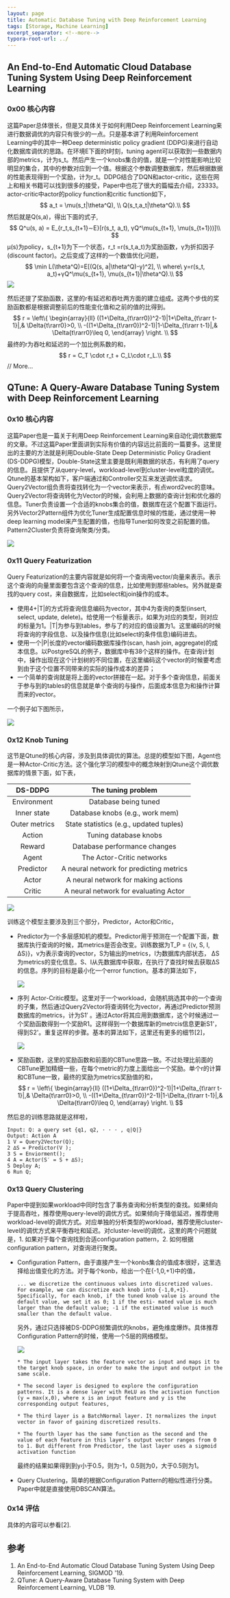 ```yaml
---
layout: page
title: Automatic Database Tuning with Deep Reinforcement Learning
tags: [Storage, Machine Learning]
excerpt_separator: <!--more-->
typora-root-url: ../
---
```


## An End-to-End Automatic Cloud Database Tuning System Using Deep Reinforcement Learning

### 0x00 核心内容

 这篇Paper总体很长，但是又具体关于如何利用Deep Reinforcement Learning来进行数据调优的内容只有很少的一点。只是基本讲了利用Reinforcement Learning中的其中一种Deep deterministic policy gradient (DDPG)来进行自动化数据库调优的思路。在环境E下面的t时刻，tuning agent可以获取到一些数据内部的metrics，计为s_t。然后产生一个knobs集合的值，就是一个对性能影响比较明显的集合，其中的参数对应到一个值。根据这个参数调整数据库，然后根据数据的性能表现得到一个奖励，计为r_t。DDPG结合了DQN和actor-critic，这些在网上和相关书籍可以找到很多的接受，Paper中也花了很大的篇幅去介绍，23333。actor-critic中actor的policy function和critic function如下，
$$
a_t = \mu(s_t|\theta^Q), \\ Q(s_t,a_t|\theta^Q).\\
$$
然后就是Q(s,a)，得出下面的式子,
$$
Q^u(s, a) = E_{r_t,s_{t+1}∼E}[r(s_t, a_t), γQ^\mu(s_{t+1}, \mu(s_{t+1}))]\\
$$
μ(s)为policy，s_{t+1}为下一个状态，r_t =r(s_t,a_t)为奖励函数，γ为折扣因子(discount factor)。之后变成了这样的一个数值优化问题，
$$
\min L(\theta^Q)=E[(Q(s, a|\theta^Q)-y)^2], \\ where\ y=r(s_t, a_t)+γQ^\mu(s_{t+1}, \mu(s_{t+1}|\theta^Q).\\
$$
![](/assets/images/dbtupe-ddpg.png)

 然后还提了奖励函数，这里的r有延迟和吞吐两方面的建立组成。这两个步伐的奖励函数都是根据调整前后的性能变化值和之前的值的比得到。
$$
r = \left\{ \begin{array}{ll} ((1+\Delta_{t\rarr0})^2-1)|1+\Delta_{t\rarr t-1}|,& \Delta{t\rarr0}>0, \\
 -((1+\Delta_{t\rarr0})^2-1)|1-\Delta_{t\rarr t-1}|,& \Delta{t\rarr0}\leq 0,
\end{array} \right. \\
$$
 最终的r为吞吐和延迟的一个加比例系数的和，
$$
r = C_T \cdot r_t + C_L\cdot r_L.\\
$$
// More... 

## QTune: A Query-Aware Database Tuning System with Deep Reinforcement Learning

### 0x10 核心内容

  这篇Paper也是一篇关于利用Deep Reinforcement Learning来自动化调优数据库的文章。不过这篇Paper里面讲到实际有价值的内容远比前面的一篇要多。这里提出的主要的方法就是利用Double-State Deep Deterministic Policy Gradient (DS-DDPG)模型，Double-State这里主要是既利用数据的状态，有利用了query的信息。且提供了从query-level，workload-level到cluster-level粒度的调优。Qtune的基本架构如下，客户端通过和Controller交互来发送调优请求。Query2Vector组负责将查找转化为一个vector来表示，有点word2vec的意味。Query2Vector将查询转化为Vector的时候，会利用上数据的查询计划和优化器的信息。Tuner负责设置一个合适的knobs集合的值，数据库在这个配置下面运行。另外Vector2Pattern组件为优化Tuner生成配置信息时候的性能，通过使用一种deep learning model来产生配置的值，也指导Tuner如何改变之前配置的值。Pattern2Cluster负责将查询聚类/分类。

![](/assets/images/qtune-arch.png)

### 0x11 Query Featurization

  Query Featurization的主要内容就是如何将一个查询用vector/向量来表示。表示这个查询的向量里面要包含这个查询的信息，比如使用到那些tables。另外就是查找的query cost，来自数据库，比如select和join操作的成本。

* 使用4+\|T\|的方式将查询信息编码为vector，其中4为查询的类型(insert, select, update, delete)。给使用一个标量表示，如果为对应的类型，则对应的标量为1。\|T\|为参与到tables，参与了的对应的值设置为1。这里编码的时候将查询的字段信息、以及操作信息(比如select的条件信息)编码进去。
* 使用一个\|P\|长度的vector编码数据库操作(scan, hash join, aggregate)的成本信息。以PostgreSQL的例子，数据库中有38个这样的操作。在查询计划中，操作出现在这个计划树的不同位置，在这里编码这个vector的时候要考虑到由于这个位置不同带来的实际的操作成本的差异；
* 一个简单的查询就是将上面的vector拼接在一起。对于多个查询信息，前面关于参与到的tables的信息就是单个查询的与操作，后面成本信息为和操作计算而来的vector。

一个例子如下图所示，

![](/assets/images/qtune-query2vec.png)

### 0x12 Knob Tuning

  这节是Qtune的核心内容，涉及到具体调优的算法。总提的模型如下图，Agent也是一种Actor-Critic方法。这个强化学习的模型中的概念映射到Qtune这个调优数据库的情景下面，如下表，

|    DS-DDPG    |           The tuning problem            |
| :-----------: | :-------------------------------------: |
|  Environment  |          Database being tuned           |
|  Inner state  |     Database knobs (e.g., work mem)     |
| Outer metrics | State statistics (e.g., updated tuples) |
|    Action     |          Tuning database knobs          |
|    Reward     |      Database performance changes       |
|     Agent     |        The Actor-Critic networks        |
|   Predictor   | A neural network for predicting metrics |
|     Actor     |   A neural network for making actions   |
|    Critic     |  A neural network for evaluating Actor  |

![](/assets/images/qtune-model.png)

 训练这个模型主要涉及到三个部分，Predictor，Actor和Critic，

* Predictor为一个多层感知机的模型。Predictor用于预测在一个配置下面，数据库执行查询的时候，其metrics是否会改变。训练数据为T_P = {⟨v, S, I, ∆S⟩}，v为表示查询的vector，S为输出的metrics，I为数据库内部状态， ∆S为metrics的变化信息。S、I从先数据库中获取，在执行了查找时候去获取∆S的信息。序列的目标是最小化一个error function。基本的算法如下，

  ![](/assets/images/qtune-predictor.png)

* 序列 Actor-Critic模型。这里对于一个workload，会随机挑选其中的一个查询的子集，然后通过Query2Vector将查询转化为vector，再通过Predictor预测数据库的metrics，计为S1′ 。通过Actor将其应用到数据库，这个时候通过一个奖励函数得到一个奖励R1。这样得到一个数据库新的metrcis信息更新S1'，得到S2'。重复这样的步骤。基本的算法如下，这里还有更多的细节[2]，

  ![](/assets/images/qtune-actor.png)

* 奖励函数，这里的奖励函数和前面的CBTune思路一致。不过处理比前面的CBTune更加精细一些，在每个metric的力度上面给出一个奖励。单个r的计算和CBTune一致，最终的奖励为metrics奖励值的和，
  $$
  r = \left\{ \begin{array}{ll} ((1+\Delta_{t\rarr0})^2-1)|1+\Delta_{t\rarr t-1}|,& \Delta{t\rarr0}>0, \\
   -((1+\Delta_{t\rarr0})^2-1)|1-\Delta_{t\rarr t-1}|,& \Delta{t\rarr0}\leq 0,
  \end{array} \right. \\
  $$

然后总的训练思路就是这样啦，

```
Input: Q: a query set {q1, q2, · · · , q|Q|}
Output: Action A
1 V = Query2Vector(Q);
2 ∆S = Predictor(V );
3 S = Enviorment();
4 A = Actor(S′ = S + ∆S); 
5 Deploy A;
6 Run Q;
```

### 0x13 Query Clustering 

 Paper中提到如果workload中同时包含了事务查询和分析类型的查找。如果倾向于提高吞吐，推荐使用query-level的调优方式。如果倾向于降低延迟，推荐使用workload-level的调优方式。对应单独的分析类型的workload，推荐使用cluster-level的调优方式来平衡吞吐和延迟。对cluster-level的调优，这里的两个问题就是，1. 如果对于每个查询找到合适configuration pattern，2. 如何根据configuration pattern，对查询进行聚类。

* Configuration Pattern，由于直接产生一个konbs集合的值成本很好，这里选择给出值变化的方法。对于每个konb，给出一个在{-1,0,+1}中的值，

  ```
  ... we discretize the continuous values into discretized values. For example, we can discretize each knob into {-1,0,+1}. Specifically, for each knob, if the tuned knob value is around the default value, we set it as 0; 1 if the esti- mated value is much larger than the default value; -1 if the estimated value is much smaller than the default value.
  ```

  另外，通过只选择被DS-DDPG频繁调优的knobs，避免维度爆炸。具体推荐Configuration Pattern的时候，使用一个5层的网络模型。

  ![](/assets/images/qtune-cpattern.png)

  ```
  * The input layer takes the feature vector as input and maps it to the target knob space, in order to make the input and output in the same scale.
  
  * The second layer is designed to explore the configuration patterns. It is a dense layer with ReLU as the activation function (y = max(x,0), where x is an input feature and y is the corresponding output features, 
  
  * The third layer is a BatchNormal layer. It normalizes the input vector in favor of gaining discretized results.
  
  * The fourth layer has the same function as the second and the value of each feature in this layer’s output vector ranges from 0 to 1. But different from Predictor, the last layer uses a sigmoid activation function
  ```

  最终的结果如果得到到y小于0.5，则为-1，0.5则为0，大于0.5则为1。

* Query Clustering，简单的根据Configuration Pattern的相似性进行分类。Paper中就是直接使用DBSCAN算法。

### 0x14 评估

  具体的内容可以参看[2].

## 参考

1. An End-to-End Automatic Cloud Database Tuning System Using Deep Reinforcement Learning, SIGMOD '19.
2. QTune: A Query-Aware Database Tuning System with Deep Reinforcement Learning, VLDB '19.

